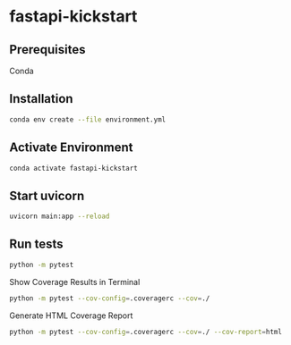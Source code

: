 # fastapi-kickstart

## Prerequisites
Conda

## Installation

```bash
conda env create --file environment.yml
```

## Activate Environment

```bash
conda activate fastapi-kickstart
```

## Start uvicorn

```bash
uvicorn main:app --reload
```

## Run tests

```bash
python -m pytest
```

Show Coverage Results in Terminal
```bash
python -m pytest --cov-config=.coveragerc --cov=./
```

Generate HTML Coverage Report
```bash
python -m pytest --cov-config=.coveragerc --cov=./ --cov-report=html
```
